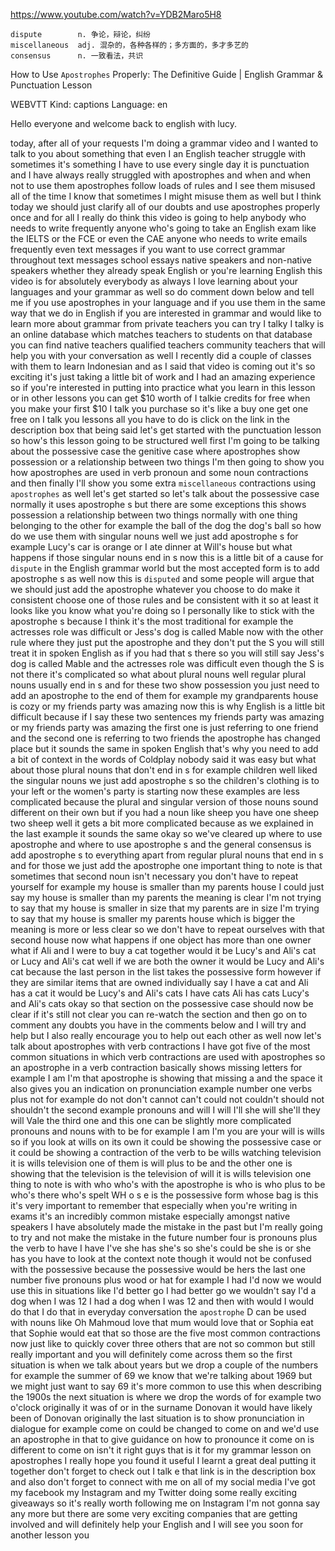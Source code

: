 https://www.youtube.com/watch?v=YDB2Maro5H8

```    
dispute        n. 争论，辩论，纠纷
miscellaneous  adj. 混杂的，各种各样的；多方面的，多才多艺的
consensus      n. 一致看法，共识
```

How to Use `Apostrophes` Properly: The Definitive Guide | English Grammar & Punctuation Lesson

WEBVTT Kind: captions Language: en 

Hello everyone and welcome back to english with lucy. 

today, after all of your requests I'm doing a grammar video and I wanted to talk to you about something that even I an English teacher struggle with sometimes it's something I have to use every single day it is punctuation and I have always really struggled with apostrophes and when and when not to use them apostrophes follow loads of rules and I see them misused all of the time I know that sometimes I might misuse them as well but I think today we should just clarify all of our doubts and use apostrophes properly once and for all I really do think this video is going to help anybody who needs to write frequently anyone who's going to take an English exam like the IELTS or the FCE or even the CAE anyone who needs to write emails frequently even text messages if you want to use correct grammar throughout text messages school essays native speakers and non-native speakers whether they already speak English or you're learning English this video is for absolutely everybody as always I love learning about your languages and your grammar as well so do comment down below and tell me if you use apostrophes in your language and if you use them in the same way that we do in English if you are interested in grammar and would like to learn more about grammar from private teachers you can try I talky I talky is an online database which matches teachers to students on that database you can find native teachers qualified teachers community teachers that will help you with your conversation as well I recently did a couple of classes with them to learn Indonesian and as I said that video is coming out it's so exciting it's just taking a little bit of work and I had an amazing experience so if you're interested in putting into practice what you learn in this lesson or in other lessons you can get $10 worth of I talkie credits for free when you make your first $10 I talk you purchase so it's like a buy one get one free on I talk you lessons all you have to do is click on the link in the description box that being said let's get started with the punctuation lesson so how's this lesson going to be structured well first I'm going to be talking about the possessive case the genitive case where apostrophes show possession or a relationship between two things I'm then going to show you how apostrophes are used in verb pronoun and some noun contractions and then finally I'll show you some extra `miscellaneous` contractions using `apostrophes` as well let's get started so let's talk about the possessive case normally it uses apostrophe s but there are some exceptions this shows possession a relationship between two things normally with one thing belonging to the other for example the ball of the dog the dog's ball so how do we use them with singular nouns well we just add apostrophe s for example Lucy's car is orange or I ate dinner at Will's house but what happens if those singular nouns end in s now this is a little bit of a cause for `dispute` in the English grammar world but the most accepted form is to add apostrophe s as well now this is `disputed` and some people will argue that we should just add the apostrophe whatever you choose to do make it consistent choose one of those rules and be consistent with it so at least it looks like you know what you're doing so I personally like to stick with the apostrophe s because I think it's the most traditional for example the actresses role was difficult or Jess's dog is called Mable now with the other rule where they just put the apostrophe and they don't put the S you will still treat it in spoken English as if you had that s there so you will still say Jess's dog is called Mable and the actresses role was difficult even though the S is not there it's complicated so what about plural nouns well regular plural nouns usually end in s and for these two show possession you just need to add an apostrophe to the end of them for example my grandparents house is cozy or my friends party was amazing now this is why English is a little bit difficult because if I say these two sentences my friends party was amazing or my friends party was amazing the first one is just referring to one friend and the second one is referring to two friends the apostrophe has changed place but it sounds the same in spoken English that's why you need to add a bit of context in the words of Coldplay nobody said it was easy but what about those plural nouns that don't end in s for example children well liked the singular nouns we just add apostrophe s so the children's clothing is to your left or the women's party is starting now these examples are less complicated because the plural and singular version of those nouns sound different on their own but if you had a noun like sheep you have one sheep two sheep well it gets a bit more complicated because as we explained in the last example it sounds the same okay so we've cleared up where to use apostrophe and where to use apostrophe s and the general consensus is add apostrophe s to everything apart from regular plural nouns that end in s and for those we just add the apostrophe one important thing to note is that sometimes that second noun isn't necessary you don't have to repeat yourself for example my house is smaller than my parents house I could just say my house is smaller than my parents the meaning is clear I'm not trying to say that my house is smaller in size that my parents are in size I'm trying to say that my house is smaller my parents house which is bigger the meaning is more or less clear so we don't have to repeat ourselves with that second house now what happens if one object has more than one owner what if Ali and I were to buy a cat together would it be Lucy's and Ali's cat or Lucy and Ali's cat well if we are both the owner it would be Lucy and Ali's cat because the last person in the list takes the possessive form however if they are similar items that are owned individually say I have a cat and Ali has a cat it would be Lucy's and Ali's cats I have cats Ali has cats Lucy's and Ali's cats okay so that section on the possessive case should now be clear if it's still not clear you can re-watch the section and then go on to comment any doubts you have in the comments below and I will try and help but I also really encourage you to help out each other as well now let's talk about apostrophes with verb contractions I have got five of the most common situations in which verb contractions are used with apostrophes so an apostrophe in a verb contraction basically shows missing letters for example I am I'm that apostrophe is showing that missing a and the space it also gives you an indication on pronunciation example number one verbs plus not for example do not don't cannot can't could not couldn't should not shouldn't the second example pronouns and will I will I'll she will she'll they will Vale the third one and this one can be slightly more complicated pronouns and nouns with to be for example I am I'm you are your will is wills so if you look at wills on its own it could be showing the possessive case or it could be showing a contraction of the verb to be wills watching television it is wills television one of them is will plus to be and the other one is showing that the television is the television of will it is wills television one thing to note is with who who's with the apostrophe is who is who plus to be who's there who's spelt WH o s e is the possessive form whose bag is this it's very important to remember that especially when you're writing in exams it's an incredibly common mistake especially amongst native speakers I have absolutely made the mistake in the past but I'm really going to try and not make the mistake in the future number four is pronouns plus the verb to have I have I've she has she's so she's could be she is or she has you have to look at the context note though it would not be confused with the possessive because the possessive would be hers the last one number five pronouns plus wood or hat for example I had I'd now we would use this in situations like I'd better go I had better go we wouldn't say I'd a dog when I was 12 I had a dog when I was 12 and then with would I would do that I do that in everyday conversation the `apostrophe` D can be used with nouns like Oh Mahmoud love that mum would love that or Sophia eat that Sophie would eat that so those are the five most common contractions now just like to quickly cover three others that are not so common but still really important and you will definitely come across them so the first situation is when we talk about years but we drop a couple of the numbers for example the summer of 69 we know that we're talking about 1969 but we might just want to say 69 it's more common to use this when describing the 1900s the next situation is where we drop the words of for example two o'clock originally it was of or in the surname Donovan it would have likely been of Donovan originally the last situation is to show pronunciation in dialogue for example come on could be changed to come on and we'd use an apostrophe in that to give guidance on how to pronounce it come on is different to come on isn't it right guys that is it for my grammar lesson on apostrophes I really hope you found it useful I learnt a great deal putting it together don't forget to check out I talk e that link is in the description box and also don't forget to connect with me on all of my social media I've got my facebook my Instagram and my Twitter doing some really exciting giveaways so it's really worth following me on Instagram I'm not gonna say any more but there are some very exciting companies that are getting involved and will definitely help your English and I will see you soon for another lesson you 